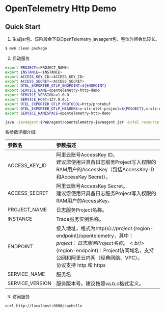 # OpenTelemetry Http Demo


## Quick Start

1. 生成jar包。该阶段会下载OpenTelemetry javaagent包，整体时间会比较长。

```bash
$ mvn clean package
```

2. 启动服务
```bash
export PROJECT=<PROJECT_NAME> 
export INSTANCE=<INSTANCE>
export ACCESS_KEY_ID=<ACCESS_KEY_ID>
export ACCESS_SECRET=<ACCESS_SECRET>
export OTEL_EXPORTER_OTLP_ENDPOINT=${ENDPOINT}
export SERVICE_NAME=opentelemetry-http-demo
export SERVICE_VERSION=v1.0.0
export SERVICE_HOST=127.0.0.1
export OTEL_EXPORTER_OTLP_PROTOCOL=http/protobuf
export OTEL_EXPORTER_OTLP_HEADERS=x-sls-otel-project=${PROJECT},x-sls-otel-instance-id=${INSTANCE},x-sls-otel-ak-id=${ACCESS_KEY_ID},x-sls-otel-ak-secret=${ACCESS_SECRET}
export SERVICE_NAMESPACE=opentelemetry-http-demo

java -javaagent:$PWD/agent/opentelemetry-javaagent.jar -Dotel.resource.attributes=service.name=${SERVICE_NAME},service.version=${SERVICE_VERSION},host.name=${SERVICE_HOST},service.namespace=${SERVICE_NAMESPACE} -jar $PWD/target/opentelemetry-http-demo.jar
```

各参数详细介绍:

|参数名| 参数描述                                                                                                                                                                             |
|:---|:---------------------------------------------------------------------------------------------------------------------------------------------------------------------------------|
|ACCESS_KEY_ID| 阿里云账号AccessKey ID。<br/>建议您使用只具备日志服务Project写入权限的RAM用户的AccessKey（包括AccessKey ID和AccessKey Secret）。                                                                                 |
|ACCESS_SECRET| 阿里云账号AccessKey Secret。<br/>建议您使用只具备日志服务Project写入权限的RAM用户的AccessKey。                                                                                                              |
|PROJECT_NAME| 日志服务Project名称。                                                                                                                                                                   |
|INSTANCE| Trace服务实例名称。                                                                                                                                                                     |
|ENDPOINT| 接入地址，格式为http(s)://${project}.${region-endpoint}/opentelemetry，其中：<br/> ${project}：日志服务Project名称。<br/>${region-endpoint}：Project访问域名，支持公网和阿里云内网（经典网络、VPC）。<br/> 协议支持 http 和 https |
|SERVICE_NAME| 服务名                                                                                                                                                                              |
|SERVICE_VERSION| 服务版本号。建议按照va.b.c格式定义。                                                                                                                                                            |

3. 访问服务

```shell
curl http://localhost:8080/sayHello
```
